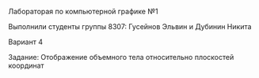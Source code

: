 Лабораторая по компьютерной графике №1

Выполнили студенты группы 8307:
Гусейнов Эльвин и Дубинин Никита

Вариант 4

Задание: Отображение объемного тела относительно плоскостей координат
